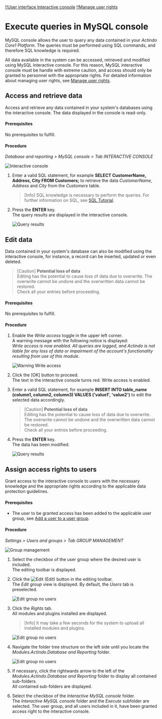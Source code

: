 [!!User interface Interactive console](../UserInterface/04a_InteractiveConsole.md)
[!!Manage user rights](../Integration/05_ManageUserRights.md)

# Execute queries in MySQL console

MySQL console allows the user to query any data contained in your *Actindo Core1 Platform*. The queries must be performed using SQL commands, and therefore SQL knowledge is required. 

All data available in the system can be accessed, retrieved and modified using MySQL interactive console. For this reason, MySQL interactive console must be handle with extreme caution, and access should only be granted to personnel with the appropriate rights. For detailed information about managing user rights, see [Manage user rights](../Integration/05_ManageUserRights.md).


## Access and retrieve data

Access and retrieve any data contained in your system's databases using the interactive console. The data displayed in the console is read-only.

#### Prerequisites

No prerequisites to fulfill.

#### Procedure

*Database and reporting > MySQL console > Tab INTERACTIVE CONSOLE*

![Interactive console](../../Assets/Screenshots/DatabaseAndReporting/MySQLConsole/InteractiveConsole.png "[Interactive console]")

1. Enter a valid SQL statement, for example **SELECT CustomerName, Address, City FROM Customers;** to retrieve the data *CustomerName*, *Address* and *City* from the *Customers* table. 
    > [Info] SQL knowledge is necessary to perform the queries. For further information on SQL, see [SQL Tutorial](https://www.w3schools.com/sql/default.asp).

[comment]: <> (Evtl. anderen/besseren Link? Oder lieber keinen? Echte statements oder lieber exemplarische?)

2. Press the **ENTER** key.  
    The query results are displayed in the interactive console.    

    ![Query results](../../Assets/Screenshots/DatabaseAndReporting/MySQLConsole/QueryResults.png "[Query results]")

[comment]: <> (Screenshot needed - Julian, bitte query als Beispiel erstellen und Screenshots ziehen)


## Edit data

Data contained in your system's database can also be modified using the interactive console, for instance, a record can be inserted, updated or even deleted.

> [Caution] **Potential loss of data**   
  Editing has the potential to cause loss of data due to overwrite. The overwrite cannot be undone and the overwritten data cannot be restored.    
  Check all your entries before proceeding. 

#### Prerequisites

No prerequisites to fulfill.

#### Procedure

1. Enable the *Write access* toggle in the upper left corner.  
    A warning message with the following notice is displayed:   
    *Write access is now enabled. All queries are logged, and Actindo is not liable for any loss of data or impairment of the account's functionality resulting from use of this module*. 

    ![Warning Write access](../../Assets/Screenshots/DatabaseAndReporting/MySQLConsole/Warning.png "[Warning Write access]")

2. Click the [OK] button to proceed.   
    The text in the interactive console turns red. Write access is enabled. 

3. Enter a valid SQL statement, for example **INSERT INTO table_name (column1, column2, column3) VALUES ('value1', 'value2')** to edit the selected data accordingly. 

    > [Caution] **Potential loss of data**   
  Editing has the potential to cause loss of data due to overwrite. The overwrite cannot be undone and the overwritten data cannot be restored.    
  Check all your entries before proceeding. 

4. Press the **ENTER** key.  
    The data has been modified.   

    ![Query results](../../Assets/Screenshots/DatabaseAndReporting/MySQLConsole/QueryResults.png "[Query results]")

[comment]: <> (Wird was angezeigt? Screenshots ziehen lassen)


## Assign access rights to users 

Grant access to the interactive console to users with the necessary knowledge and the appropriate rights according to the applicable data protection guidelines. 

#### Prerequisites

- The user to be granted access has been added to the applicable user group, see [Add a user to a user group](../Integration/05_ManageUserRights.md#add-a-user-to-a-user-group).

[comment]: <> (Oder Verweis auf Assign rights to a user group?)

#### Procedure

*Settings > Users and groups > Tab GROUP MANAGEMENT*

![Group management](../../Assets/Screenshots/DatabaseAndReporting/GroupManagement.png "[Group management]")


1. Select the checkbox of the user group where the desired user is included.   
    The editing toolbar is displayed.

2. Click the ![Edit](../../Assets/Icons/Edit01.png "[Edit]") (Edit) button in the editing toolbar.    
    The *Edit group* view is displayed. By default, the *Users* tab is preselected.

    ![Edit group no users](../../Assets/Screenshots/DatabaseAndReporting/EditGroupUsers.png "[Edit group users]")

2. Click the *Rights* tab.  
    All modules and plugins installed are displayed.

    > [Info] It may take a few seconds for the system to upload all installed modules and plugins.

    ![Edit group no users](../../Assets/Screenshots/DatabaseAndReporting/EditGroupRights.png "[Edit group users]")

3. Navigate the folder tree structure on the left side until you locate the *Modules.Actindo.Database and Reporting* folder.

    ![Edit group no users](../../Assets/Screenshots/DatabaseAndReporting/EditGroupRightsDatabaseAndReporting.png "[Edit group users]")

4. If necessary, click the rightwards arrow to the left of the *Modules.Actindo.Database and Reporting* folder to display all contained sub-folders.  
    All contained sub-folders are displayed.

5. Select the checkbox of the *Interactive MySQL console* folder.  
    The *Interactive MySQL console* folder and the *Execute* subfolder are selected. The user group, and all users included in it, have been granted access right to the interactive console.  


[comment]: <> (Vermute, es gibt keine weiteren Unterordner, also nicht nötig auszuklappen und einzeln auswählen, oder?)